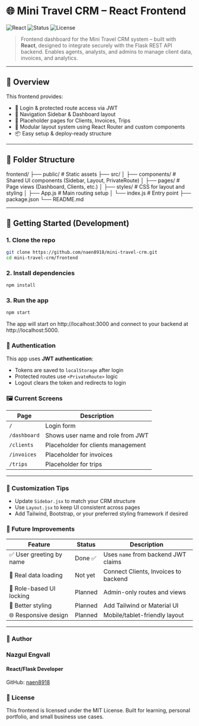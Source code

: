 # 🌐 Mini Travel CRM – React Frontend

![React](https://img.shields.io/badge/react-18.x-blue)
![Status](https://img.shields.io/badge/status-in%20progress-yellow)
![License](https://img.shields.io/badge/license-MIT-blue)

> Frontend dashboard for the Mini Travel CRM system – built with **React**, designed to integrate securely with the Flask REST API backend. Enables agents, analysts, and admins to manage client data, invoices, and analytics.

---

## 📌 Overview

This frontend provides:
- 🔐 Login & protected route access via JWT
- 🧭 Navigation Sidebar & Dashboard layout
- 📁 Placeholder pages for Clients, Invoices, Trips
- 🎨 Modular layout system using React Router and custom components
- 📦 Easy setup & deploy-ready structure

---

## 🧱 Folder Structure

frontend/
├── public/ # Static assets
├── src/
│ ├── components/ # Shared UI components (Sidebar, Layout, PrivateRoute)
│ ├── pages/ # Page views (Dashboard, Clients, etc.)
│ ├── styles/ # CSS for layout and styling
│ ├── App.js # Main routing setup
│ └── index.js # Entry point
├── package.json
└── README.md

---

## 🚀 Getting Started (Development)

### 1. Clone the repo
```bash
git clone https://github.com/naen8918/mini-travel-crm.git
cd mini-travel-crm/frontend
```
### 2. Install dependencies
```bash
npm install
```

### 3. Run the app
```bash
npm start
```
The app will start on http://localhost:3000 and connect to your backend at http://localhost:5000.

### 🔐 Authentication
This app uses **JWT authentication**:
- Tokens are saved to `localStorage` after login
- Protected routes use `<PrivateRoute>` logic
- Logout clears the token and redirects to login

### 🖼️ Current Screens
| Page         | Description                        |
| ------------ | ---------------------------------- |
| `/`          | Login form                         |
| `/dashboard` | Shows user name and role from JWT  |
| `/clients`   | Placeholder for clients management |
| `/invoices`  | Placeholder for invoices           |
| `/trips`     | Placeholder for trips              |

---

### 🔧 Customization Tips
- Update `Sidebar.jsx` to match your CRM structure
- Use `Layout.jsx` to keep UI consistent across pages
- Add Tailwind, Bootstrap, or your preferred styling framework if desired

### 🔮 Future Improvements
| Feature                  | Status  | Description                          |
| ------------------------ | ------- | ------------------------------------ |
| ✅ User greeting by name  | Done ✅  | Uses `name` from backend JWT claims  |
| 🔁 Real data loading     | Not yet | Connect Clients, Invoices to backend |
| 🛑 Role-based UI locking | Planned | Admin-only routes and views          |
| 🌈 Better styling        | Planned | Add Tailwind or Material UI          |
| 🌐 Responsive design     | Planned | Mobile/tablet-friendly layout        |

---

### 🧠 Author
### Nazgul Engvall
#### React/Flask Developer
GitHub: [naen8918](https://github.com/naen8918)

### 📄 License
This frontend is licensed under the MIT License.
Built for learning, personal portfolio, and small business use cases.
